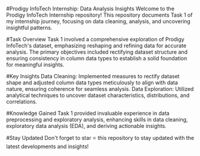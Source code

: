 #Prodigy InfoTech Internship: Data Analysis Insights
Welcome to the Prodigy InfoTech Internship repository! This repository documents Task 1 of my internship journey, focusing on data cleaning, analysis, and uncovering insightful patterns.

#Task Overview
Task 1 involved a comprehensive exploration of Prodigy InfoTech's dataset, emphasizing reshaping and refining data for accurate analysis. The primary objectives included rectifying dataset structure and ensuring consistency in column data types to establish a solid foundation for meaningful insights.

#Key Insights
Data Cleaning: Implemented measures to rectify dataset shape and adjusted column data types meticulously to align with data nature, ensuring coherence for seamless analysis. Data Exploration: Utilized analytical techniques to uncover dataset characteristics, distributions, and correlations.

#Knowledge Gained
Task 1 provided invaluable experience in data preprocessing and exploratory analysis, enhancing skills in data cleaning, exploratory data analysis (EDA), and deriving actionable insights.

#Stay Updated
Don't forget to star ⭐ this repository to stay updated with the latest developments and insights!
